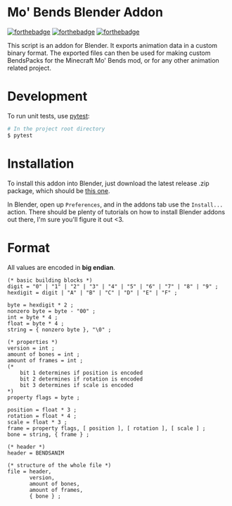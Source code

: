 # Mo' Bends Blender Addon
[![forthebadge](https://forthebadge.com/images/badges/built-with-love.svg)](https://forthebadge.com)
[![forthebadge](https://forthebadge.com/images/badges/made-with-python.svg)](https://forthebadge.com)
[![forthebadge](https://forthebadge.com/images/badges/powered-by-oxygen.svg)](https://forthebadge.com)

This script is an addon for Blender. It exports animation data in a custom binary format. The exported files can then be used for making custom BendsPacks for the Minecraft Mo' Bends mod, or for any other animation related project.

# Development
To run unit tests, use [pytest](https://docs.pytest.org/en/latest/):
```sh
# In the project root directory
$ pytest
```

# Installation

To install this addon into Blender, just download the latest release .zip package, which should be
[this one](https://github.com/mobends/mobends-blender-addon/releases/download/v0.1/io_anim_mobends_0.1.zip).

In Blender, open up `Preferences`, and in the addons tab use the `Install...` action.
There should be plenty of tutorials on how to install Blender addons out there, I'm sure you'll figure it out <3.

# Format
All values are encoded in **big endian**.
```ebnf
(* basic building blocks *)
digit = "0" | "1" | "2" | "3" | "4" | "5" | "6" | "7" | "8" | "9" ;
hexdigit = digit | "A" | "B" | "C" | "D" | "E" | "F" ;

byte = hexdigit * 2 ;
nonzero byte = byte - "00" ;
int = byte * 4 ;
float = byte * 4 ;
string = { nonzero byte }, "\0" ;

(* properties *)
version = int ;
amount of bones = int ;
amount of frames = int ;
(*
    bit 1 determines if position is encoded
    bit 2 determines if rotation is encoded
    bit 3 determines if scale is encoded
*)
property flags = byte ;

position = float * 3 ;
rotation = float * 4 ;
scale = float * 3 ;
frame = property flags, [ position ], [ rotation ], [ scale ] ;
bone = string, { frame } ;

(* header *)
header = BENDSANIM

(* structure of the whole file *)
file = header,
       version,
       amount of bones,
       amount of frames,
       { bone } ;

```
